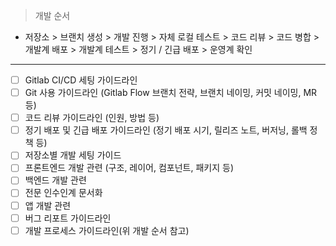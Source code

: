 > 개발 순서

- 저장소 > 브랜치 생성 > 개발 진행 > 자체 로컬 테스트 > 코드 리뷰 > 코드 병합 > 개발계 배포 > 개발계 테스트 > 정기 / 긴급 배포 > 운영계 확인

***

- [ ] Gitlab CI/CD 세팅 가이드라인
- [ ] Git 사용 가이드라인 (Gitlab Flow 브랜치 전략, 브랜치 네이밍, 커밋 네이밍, MR 등)
- [ ] 코드 리뷰 가이드라인 (인원, 방법 등)
- [ ] 정기 배포 및 긴급 배포 가이드라인 (정기 배포 시기, 릴리즈 노트, 버저닝, 롤백 정책 등)
- [ ] 저장소별 개발 세팅 가이드
- [ ] 프론트엔드 개발 관련 (구조, 레이어, 컴포넌트, 패키지 등)
- [ ] 백엔드 개발 관련
- [ ] 전문 인수인계 문서화
- [ ] 앱 개발 관련
- [ ] 버그 리포트 가이드라인
- [ ] 개발 프로세스 가이드라인(위 개발 순서 참고)